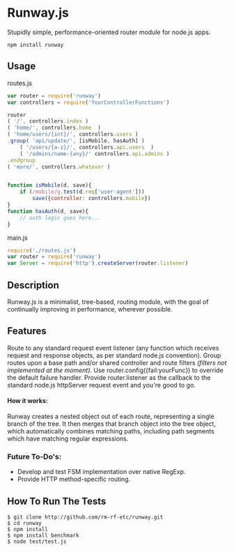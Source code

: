 Runway.js
==========

Stupidly simple, performance-oriented router module for node.js apps.

`npm install runway`


## Usage

routes.js
```js
var router = require('runway')
var controllers = require('YourControllerFunctions')

router
( '/', controllers.index )
( 'home/', controllers.home  )
( 'home/users/{int}/', controllers.users )
.group( 'api/update/', [isMobile, hasAuth] )
    ( '/users/{a-z}/', controllers.api.users  )
    ( '/admins/name-{any}/' controllers.api.admins )
.endgroup
( 'more/', controllers.whatever )


function isMobile(d, save){
    if (/mobile/g.test(d.req['user-agent']))
        save({controller: controllers.mobile})
}
function hasAuth(d, save){
    // auth logic goes here...
}
```

main.js
```js
require('./routes.js')
var router = require('runway')
var Server = require('http').createServer(router.listener)
```


## Description

Runway.js is a minimalist, tree-based, routing module, with the goal of continually
improving in performance, wherever possible.

## Features

Route to any standard request event listener (any function which receives request
and response objects, as per standard node.js convention). Group routes upon a base
path and/or shared controller and route filters _(filters not implemented at the moment)_.
Use router.config({fail:yourFunc}) to override the default failure handler. Provide
router.listener as the callback to the standard node.js httpServer request event and
you're good to go.


#### How it works:
Runway creates a nested object out of each route, representing a single branch of the
tree. It then merges that branch object into the tree object, which automatically
combines matching paths, including path segments which have matching regular
expressions.


### Future To-Do's:

* Develop and test FSM implementation over native RegExp.
* Provide HTTP method-specific routing.


## How To Run The Tests

```
$ git clone http://github.com/rm-rf-etc/runway.git
$ cd runway
$ npm install
$ npm install benchmark
$ node test/test.js
```
